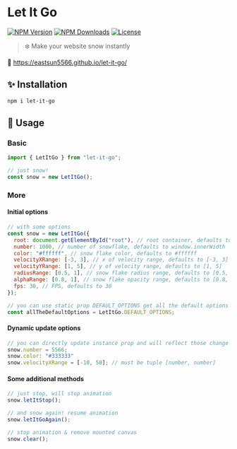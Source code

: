 # Let It Go

[![NPM Version](https://img.shields.io/npm/v/let-it-go.svg?style=for-the-badge)](https://www.npmjs.com/package/let-it-go)
[![NPM Downloads](https://img.shields.io/npm/dt/let-it-go.svg?style=for-the-badge)](https://www.npmjs.com/package/let-it-go)
[![License](https://img.shields.io/github/license/EastSun5566/let-it-go.svg?style=for-the-badge)](https://www.npmjs.com/package/let-it-go)

> ❄️ Make your website snow instantly

🔗 <https://eastsun5566.github.io/let-it-go/>

## ✨ Installation

```sh
npm i let-it-go
```

## 🚀 Usage

### Basic

```js
import { LetItGo } from "let-it-go";

// just snow!
const snow = new LetItGo();
```

### More

#### Initial options

```js
// with some options
const snow = new LetItGo({
  root: document.getElementById("root"), // root container, defaults to document.body
  number: 1000, // number of snowflake, defaults to window.innerWidth
  color: "#ffffff", // snow flake color, defaults to #ffffff
  velocityXRange: [-3, 3], // x of velocity range, defaults to [-3, 3]
  velocityYRange: [1, 5], // y of velocity range, defaults to [1, 5]
  radiusRange: [0.5, 1], // snow flake radius range, defaults to [0.5, 1]
  alphaRange: [0.8, 1], // snow flake opacity range, defaults to [0.8, 1]
  fps: 30, // FPS, defaults to 30
});

// you can use static prop DEFAULT_OPTIONS get all the default options
const allTheDefaultOptions = LetItGo.DEFAULT_OPTIONS;
```

#### Dynamic update options

```js
// you can directly update instance prop and will reflect those change in canvas
snow.number = 5566;
snow.color: "#333333"
snow.velocityXRange = [-10, 50]; // must be tuple [number, number]
```

#### Some additional methods

```js
// just stop, will stop animation
snow.letItStop();

// and snow again! resume animation
snow.letItGoAgain();

// stop animation & remove mounted canvas
snow.clear();
```
